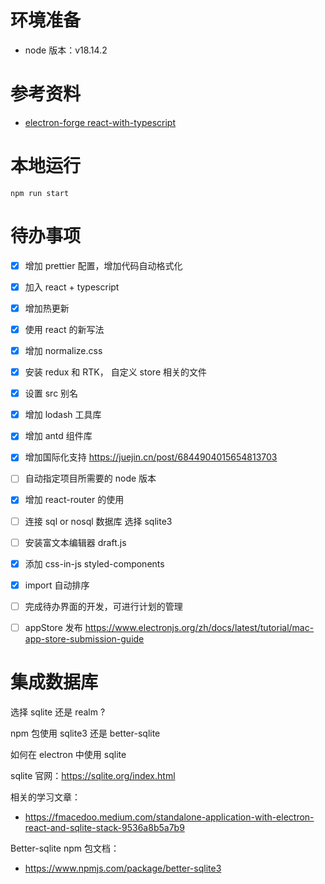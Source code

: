# 环境准备

- node 版本：v18.14.2

# 参考资料

- [electron-forge react-with-typescript](https://www.electronforge.io/guides/framework-integration/react-with-typescript)

# 本地运行

```shell
npm run start
```

# 待办事项

- [x] 增加 prettier 配置，增加代码自动格式化
- [x] 加入 react + typescript
- [x] 增加热更新
- [x] 使用 react 的新写法
- [x] 增加 normalize.css
- [x] 安装 redux 和 RTK， 自定义 store 相关的文件
- [x] 设置 src 别名

- [x] 增加 lodash 工具库
- [x] 增加 antd 组件库
- [x] 增加国际化支持 https://juejin.cn/post/6844904015654813703
- [ ] 自动指定项目所需要的 node 版本
- [x] 增加 react-router 的使用
- [ ] 连接 sql or nosql 数据库 选择 sqlite3
- [ ] 安装富文本编辑器 draft.js
- [x] 添加 css-in-js styled-components
- [x] import 自动排序

- [ ] 完成待办界面的开发，可进行计划的管理
- [ ] appStore 发布 https://www.electronjs.org/zh/docs/latest/tutorial/mac-app-store-submission-guide





# 集成数据库

选择 sqlite 还是 realm ?



npm 包使用 sqlite3 还是 better-sqlite



如何在 electron 中使用 sqlite



sqlite 官网：https://sqlite.org/index.html

相关的学习文章：

- https://fmacedoo.medium.com/standalone-application-with-electron-react-and-sqlite-stack-9536a8b5a7b9



Better-sqlite npm 包文档：

- https://www.npmjs.com/package/better-sqlite3





